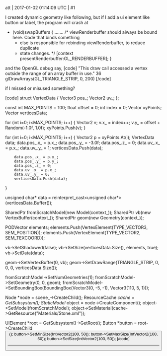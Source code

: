 att | 2017-01-02 01:14:09 UTC | #1

I created dynamic geometry like following, but if I add a ui element like button or label, the program will crash at
- (void)swapBuffers
{
    .......
    /* viewRenderbuffer should always be bound here. Code that binds something
     * else is responsible for rebinding viewRenderbuffer, to reduce duplicate
     * state changes. */
    [context presentRenderbuffer:GL_RENDERBUFFER];
}

and the OpenGL debug say,
[code]
"This draw call accessed a vertex outside the range of an array buffer in use."
36 glDrawArrays(GL_TRIANGLE_STRIP, 0, 200)
[/code]

if I missed or misused something?

[code]
struct VertexData
{
    Vector3 pos_;
    Vector2 uv_;
};

const int MAX_POINTS = 100;
float offset = 0;
int index = 0;
Vector<Vector2> xyPoints;
Vector<VertexData> verticesData;

for (int i=0; i<MAX_POINTS; i++)
{
        Vector2 v;
        v.x_ = index++;
        v.y_ = offset + Random(-1.0f, 1.0f);
        xyPoints.Push(v);
}

for (int i=0; i<MAX_POINTS; i++)
{
        Vector2 p = xyPoints.At(i);
        VertexData data;
        data.pos_.x_ = p.x_;
        data.pos_.y_ = -3.0f;
        data.pos_.z_ = 0;
        data.uv_.x_ = p.x_;
        data.uv_.y_ = 1;
        verticesData.Push(data);
        
        data.pos_.x_ = p.x_;
        data.pos_.y_ = p.y_;
        data.pos_.z_ = 0;
        data.uv_.x_ = p.x_;
        data.uv_.y_ = 0;
        verticesData.Push(data);
}

unsigned char* data = reinterpret_cast<unsigned char*>(verticesData.Buffer());

SharedPtr<Model> fromScratchModel(new Model(context_));
SharedPtr<VertexBuffer> vb(new VertexBuffer(context_));
SharedPtr<Geometry> geom(new Geometry(context_));
    
PODVector<VertexElement> elements;
elements.Push(VertexElement(TYPE_VECTOR3, SEM_POSITION));
elements.Push(VertexElement(TYPE_VECTOR2, SEM_TEXCOORD));

vb->SetShadowed(false);
vb->SetSize(verticesData.Size(), elements, true);
vb->SetData(data);
    
geom->SetVertexBuffer(0, vb);
geom->SetDrawRange(TRIANGLE_STRIP, 0, 0, 0, verticesData.Size());
    
fromScratchModel->SetNumGeometries(1);
fromScratchModel->SetGeometry(0, 0, geom);
fromScratchModel->SetBoundingBox(BoundingBox(Vector3(0, -5, -1), Vector3(110, 5, 1)));
    
Node *node = scene_->CreateChild();
ResourceCache *cache = GetSubsystem<ResourceCache>();
StaticModel* object = node->CreateComponent<StaticModel>();
object->SetModel(fromScratchModel);
object->SetMaterial(cache->GetResource<Material>("Materials/Stone.xml"));

UIElement *root = GetSubsystem<UI>()->GetRoot();
Button *button = root->CreateChild<Button>();
button->SetMinSize(IntVector2(100, 50));
button->SetMaxSize(IntVector2(100, 50));
button->SetSize(IntVector2(100, 50));
[/code]

-------------------------

